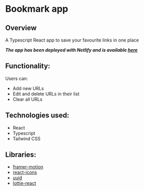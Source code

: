 # Bookmark app

## Overview 
A Typescript React app to save your favourite links in one place

***The app has been deployed with Netlify and is available [here](https://jwbookmark.netlify.app/)***

## Functionality:
Users can:  
- Add new URLs 
- Edit and delete URLs in their list
- Clear all URLs

## Technologies used:
* React
* Typescript 
* Tailwind CSS

## Libraries:
* [framer-motion](https://www.npmjs.com/package/framer-motion)
* [react-icons](https://www.npmjs.com/package/react-icons)
* [uuid](https://www.npmjs.com/package/uuid)
* [lottie-react](https://www.npmjs.com/package/lottie-react)



